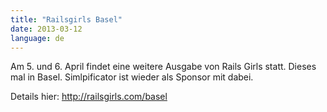 ```yaml
---
title: "Railsgirls Basel"
date: 2013-03-12
language: de
---
```


Am 5. und 6. April findet eine weitere Ausgabe von Rails Girls statt. Dieses mal in Basel. Simlpificator ist wieder als Sponsor mit dabei.

Details hier: http://railsgirls.com/basel
